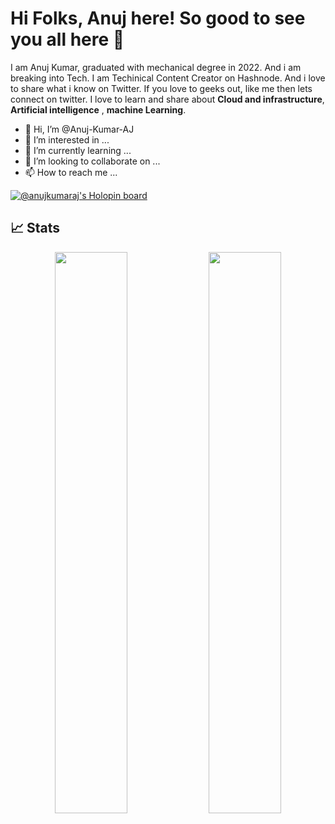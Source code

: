 # Hi Folks, Anuj here! So good to see you all here 👋

I am Anuj Kumar, graduated with mechanical degree in 2022. And i am breaking into Tech. I am Techinical Content Creator on Hashnode. And i love to share what i know on Twitter. If you love to geeks out, like me then lets connect on twitter. I love to learn and share about **Cloud and infrastructure**, **Artificial intelligence** , **machine Learning**.  






- 👋 Hi, I’m @Anuj-Kumar-AJ
- 👀 I’m interested in ...
- 🌱 I’m currently learning ...
- 💞️ I’m looking to collaborate on ...
- 📫 How to reach me ...

[![@anujkumaraj's Holopin board](https://holopin.me/anujkumaraj)](https://holopin.io/@anujkumaraj)
<!---
Anuj-Kumar-AJ/Anuj-Kumar-AJ is a ✨ special ✨ repository because its `README.md` (this file) appears on your GitHub profile.
You can click the Preview link to take a look at your changes.
--->




## 📈 Stats
<p align="center">
	
  <img width="48%" src="https://github-readme-stats.vercel.app/api?username=anuj-kumar-aj&show_icons=true&theme=tokyonight" />
  <img width="48%" src="https://github-readme-streak-stats.herokuapp.com/?user=anuj-kumar-aj&theme=tokyonight" />
</p>
